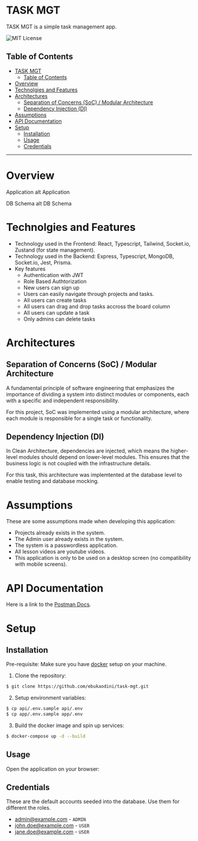 # TASK MGT

TASK MGT is a simple task management app.

![MIT License][license-shield]

## Table of Contents

- [TASK MGT](#task-mgt)
  - [Table of Contents](#table-of-contents)
- [Overview](#overview)
- [Technolgies and Features](#technolgies-and-features)
- [Architectures](#architectures)
  - [Separation of Concerns (SoC) / Modular Architecture](#separation-of-concerns-soc--modular-architecture)
  - [Dependency Injection (DI)](#dependency-injection-di)
- [Assumptions](#assumptions)
- [API Documentation](#api-documentation)
- [Setup](#setup)
  - [Installation](#installation)
  - [Usage](#usage)
  - [Credentials](#credentials)

---

# Overview

Application
alt Application

DB Schema
alt DB Schema

# Technolgies and Features

- Technology used in the Frontend: React, Typescript, Tailwind, Socket.io, Zustand (for state management).
- Technology used in the Backend: Express, Typescript, MongoDB, Socket.io, Jest, Prisma.
- Key features
  - Authentication with JWT
  - Role Based Authtorization
  - New users can sign up
  - Users can easily navigate through projects and tasks.
  - All users can create tasks
  - All users can drag and drop tasks accross the board column
  - All users can update a task
  - Only admins can delete tasks

# Architectures

## Separation of Concerns (SoC) / Modular Architecture

A fundamental principle of software engineering that emphasizes the importance of dividing a system into distinct modules or components, each with a specific and independent responsibility.

For this project, SoC was implemented using a modular architecture, where each module is responsible for a single task or functionality.

## Dependency Injection (DI)

In Clean Architecture, dependencies are injected, which means the higher-level modules should depend on lower-level modules. This ensures that the business logic is not coupled with the infrastructure details.

For this task, this architecture was implemtented at the database level to enable testing and database mocking.

# Assumptions

These are some assumptions made when developing this application:

- Projects already exists in the system.
- The Admin user already exists in the system.
- The system is a passwordless application.
- All lesson videos are youtube videos.
- This application is only to be used on a desktop screen (no compatibility with mobile screens).

# API Documentation

Here is a link to the [Postman Docs][postman].

# Setup

## Installation

Pre-requisite: Make sure you have [docker][dc] setup on your machine.

1. Clone the repository:

```bash
$ git clone https://github.com/ebukaodini/task-mgt.git
```

2. Setup environment variables:

```bash
$ cp api/.env.sample api/.env
$ cp app/.env.sample app/.env 
```

3. Build the docker image and spin up services:

```bash
$ docker-compose up -d --build
```

## Usage

Open the application on your browser:

## Credentials

These are the default accounts seeded into the database. Use them for different the roles.

- admin@example.com - `ADMIN`
- john.doe@example.com - `USER`
- jane.doe@example.com - `USER`

[dc]: https://docs.docker.com/compose/
[app]: http://localhost:3000
[license-shield]: https://img.shields.io/github/license/ebukaodini/task-mgt.svg?style=flat-square
[postman]: https://documenter.getpostman.com/view/6884204/2sAXjRW9kH
